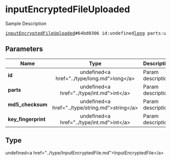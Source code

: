 # inputEncryptedFileUploaded

Sample Description

<pre>
<a href="../constructor/inputEncryptedFileUploaded.md">inputEncryptedFileUploaded</a>#64bd0306 id:undefined<a href="../type/long.md">long</a> parts:undefined<a href="../type/int.md">int</a> md5_checksum:undefined<a href="../type/string.md">string</a> key_fingerprint:undefined<a href="../type/int.md">int</a> = undefined<a href="../type/InputEncryptedFile.md">InputEncryptedFile</a>;
</pre>

## Parameters

| Name | Type | Description |
|------|:----:|-------------|
| **id** | undefined&lt;a href=&#34;../type/long.md&#34;&gt;long&lt;/a&gt; | Param description |
| **parts** | undefined&lt;a href=&#34;../type/int.md&#34;&gt;int&lt;/a&gt; | Param description |
| **md5_checksum** | undefined&lt;a href=&#34;../type/string.md&#34;&gt;string&lt;/a&gt; | Param description |
| **key_fingerprint** | undefined&lt;a href=&#34;../type/int.md&#34;&gt;int&lt;/a&gt; | Param description |

## Type

undefined&lt;a href=&#34;../type/InputEncryptedFile.md&#34;&gt;InputEncryptedFile&lt;/a&gt;
